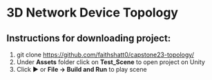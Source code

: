 # 3D Network Device Topology

## Instructions for downloading project:

1. git clone https://github.com/faithshatt0/capstone23-topology/
2. Under **Assets** folder click on **Test_Scene** to open project on Unity
3. Click **►** or **File -> Build and Run** to play scene
